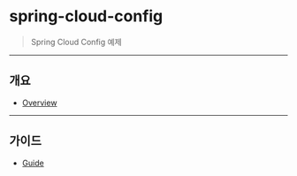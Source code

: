 # spring-cloud-config
> Spring Cloud Config 예제
---
## 개요
* [Overview](https://github.com/idealful/scc-spring-cloud-config/blob/master/Overview.md)
---
## 가이드
* [Guide](https://github.com/idealful/scc-spring-cloud-config/blob/master/Guide.md)